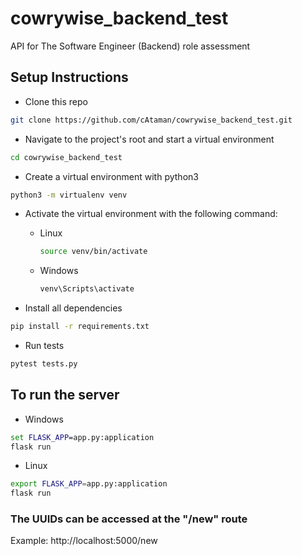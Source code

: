 # cowrywise_backend_test
API for The Software Engineer (Backend) role assessment


## Setup Instructions

- Clone this repo
```bash
git clone https://github.com/cAtaman/cowrywise_backend_test.git
```

- Navigate to the project's root and start a virtual environment 
```bash
cd cowrywise_backend_test
```

- Create a virtual environment with python3
```bash
python3 -m virtualenv venv
```

- Activate the virtual environment with the following command:

  - Linux 
    ```bash
    source venv/bin/activate
    ```

  - Windows
    ```cmd
    venv\Scripts\activate
    ```


- Install all dependencies
```bash
pip install -r requirements.txt
```

- Run tests
```bash
pytest tests.py
```

## To run the server 
- Windows
```cmd
set FLASK_APP=app.py:application
flask run
```

- Linux
```bash
export FLASK_APP=app.py:application
flask run
```

### The UUIDs can be accessed at the "/new" route

Example: http://localhost:5000/new
